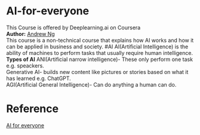 # AI-for-everyone
This Course is offered by Deeplearning.ai on Coursera  
**Author:** [Andrew Ng](https://www.coursera.org/instructor/andrewng)  
This course is a non-technical course that explains how AI works and how it can be applied in business and society.
#AI 
AI(Artificial Intelligence) is the ability of machines to perform tasks that usually require human intelligence.  
**Types of AI**
ANI(Artificial narrow intelligence)- These only perform one task e.g. speackers.  
Generative AI- builds new content like pictures or stories based on what it has learned e.g. ChatGPT.  
AGI(Artificial General Intelligence)- Can do anything a human can do.  
# Reference
[AI for everyone](https://www.coursera.org/programs/advanced-digital-skills-5a-cpt-july2025-fs5qr/learn/ai-for-everyone?source=search)  
